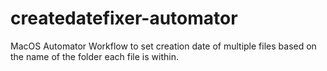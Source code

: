 # createdatefixer-automator
MacOS Automator Workflow to set creation date of multiple files based on the name of the folder each file is within.
